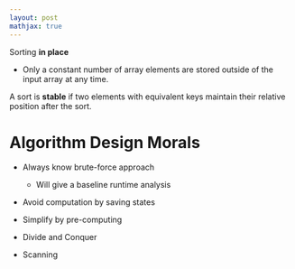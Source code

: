 ```yaml
---
layout: post
mathjax: true
---
```


Sorting **in place**
* Only a constant number of array elements are stored outside of the input array at any time.

A sort is **stable** if two elements with equivalent keys maintain their relative position after the sort.

# Algorithm Design Morals
* Always know brute-force approach
    * Will give a baseline runtime analysis

* Avoid computation by saving states
* Simplify by pre-computing
* Divide and Conquer
* Scanning